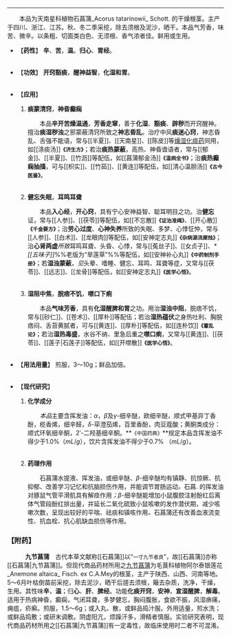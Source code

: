 ---
&emsp;&emsp;本品为天南星科植物石菖蒲_Acorus tatarinowii_ Schott. 的干燥根茎。主产于四川、浙江、江苏。秋、冬二季采挖，除去须根及泥沙，晒干。本品气芳香，味苦、微辛。以条粗、切面类白色、无须根、香气浓者佳。鲜用或生用。

- 【**药性**】
	**辛**、**苦**，**温**。**归心**、**胃经**。<br></br>

- 【**功效**】
	**开窍豁痰**，**醒神益智**，**化湿和胃**。<br></br>

- 【**应用**】
	1. **痰蒙清窍**，**神昏癫痫**
		
		&emsp;&emsp;本品**辛开苦燥温通**，**芳香走窜**，善于**化湿**、**豁痰**、**辟秽**而开窍醒神。擅治**痰湿秽浊**之邪蒙蔽清窍所致之**神志昏乱**。治疗中风**痰迷心窍**，神志昏乱、舌强不能语，常与[[半夏]]、[[天南星]]、[[陈皮]]等<ins>燥湿化痰药</ins>同用，如[[涤痰汤]]**`《济生方》`**；若治**痰热蒙蔽**，高热、神昏谵语者，常与[[郁金]]、[[半夏]]、[[竹沥]]等配伍，如[[菖蒲郁金汤]]**`《温病全书》`**；治**痰热癫痫抽搐**，可与[[枳实]]、[[竹茹]]、[[黄连]]等配伍，如[[清心温胆汤]]**`《古今医鉴》`**。<br></br>
	
	2. **健忘失眠**，**耳鸣耳聋**
		
		&emsp;&emsp;本品**入心经**，**开心窍**，具有宁心安神益智、聪耳明目之功。治**健忘**证，常与[[人参]]、[[茯苓]]等配伍，如[[不忘散]]**`《证治准绳》`**、[[开心散]]**`《千金要方》`**；治**劳心过度**、**心神失养**所致的失眠、多梦、心悸怔忡，常与[[人参]]、[[白术]]、[[龙眼肉]]等配伍，如[[安神定志丸]]**`《杂病源流犀烛》`**；治**心肾两虚**<dfn>所致</dfn>耳鸣耳聋、头昏、心悸，常与[[菟丝子]]、[[女贞子]]、<dfn>\*[[五味子]]</dfn>%%老版为“旱莲草”%%等配伍，如[[安神补心丸]]**`《中药制剂手册》`**；若**湿浊蒙蔽**，<dfn>见</dfn>头晕<dfn>、</dfn>嗜睡<dfn>、</dfn>健忘<dfn>、</dfn>耳鸣<dfn>、</dfn>耳聋等症，又常与[[茯苓]]、[[远志]]、[[龙骨]]等配伍，如[[安神定志丸]]**`《医学心悟》`**。<br></br>
	
	3. **湿阻中焦**，**脘痞不饥**，**噤口下痢**
		
		&emsp;&emsp;本品**气味芳香**，具有**化湿醒脾和胃**之功。用治**湿浊中阻**，脘痞不饥，常与[[砂仁]]、[[苍术]]、[[厚朴]]等配伍；若治**湿热蕴伏**之身热吐利、胸脘痞闷、舌苔黄腻者，可与[[黄连]]、[[厚朴]]等配伍，如[[连朴饮]]**`《霍乱论》`**；若治**湿热毒盛**，水谷不纳<dfn>、</dfn>里急后重之**噤口痢**，又常与[[黄连]]、[[茯苓]]、[[莲子|石莲子]]等配伍，如[[开噤散]]**`《医学心悟》`**。<br></br>

- 【**用法用量**】
	煎服，3～10g；鲜品加倍。<br></br>

- 【**现代研究**】
	1. **化学成分**
		
		&emsp;&emsp;<dfn>本品</dfn>主要含挥发油：$α$，$β$及$γ$-细辛醚，欧细辛醚，顺式甲基异丁香酚，榄香烯，细辛醛，$δ$-荜澄茄烯，百里香酚，肉豆蔻酸；黄酮类成分：顺式环氧细辛酮，${2}'$-二羟基细辛酮。**`《中国药典》`**规定本品含挥发油不得少于1.0%（$mL/g$），饮片含挥发油不得少于0.7% （$mL/g$）。<br></br>
	
	2. **药理作用**
		
		&emsp;&emsp;石菖蒲水提液、挥发油，或细辛醚、$β$-细辛醚均有镇静、抗惊厥、抗抑郁、改善学习记忆和抗脑损伤作用，并能调节胃肠运动<dfn>。</dfn>石菖. 的挥发油对豚鼠气管平滑肌具有解痉作用<dfn>；</dfn>$β$-细辛醚能增加小鼠腹腔注射酚红后离体气管段酚红排出量，并延长二氧化硫致小鼠咳嗽的发作潜伏期，减少咳嗽次数，呈现出较好的平喘、祛痰和镇咳作用<dfn>。</dfn>石菖蒲还有改善血液流变性、抗血栓、抗心肌缺血损伤等作用。

### 【附药】

&emsp;&emsp;&emsp;**九节菖蒲**&emsp;古代本草文献称[[石菖蒲]]以“`一寸九节者良`”，故[[石菖蒲]]亦称[[石菖蒲|九节菖蒲]]。但现代商品药材所用之<ins>九节菖蒲</ins>为毛茛科植物阿尔泰银莲花_Anemone altaica_ Fisch. ex C.A.Mey的根茎，主产于陕西、山西、河南等地。5～6月叶枯倒苗前采挖，除去泥沙，晒干后搓去须根，簸去杂质，洗净，干燥，生用。其性味**辛**，**温**；归**心**、**肝**、**脾经**。功能**化痰开窍**，**安神**，**宣湿醒脾**，**解毒**。适用于热病神昏，癫痫，气闭耳聋，多梦健忘，胸闷腹胀，食欲不振，风湿痹痛，痈疽，疥癣。煎服，1.5～6g；或入丸、散，或鲜品捣汁服。外用适量，煎水洗；或鲜品捣敷；或研末调敷。阴虚阳亢，烦躁汗多，滑精者慎服。实验研究表明，现代商品药材所用之[[石菖蒲|九节菖蒲]]有一定毒性，故临床使用时二者不可混淆。